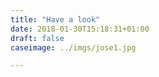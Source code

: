 ```yaml
---
title: "Have a look"
date: 2018-01-30T15:18:31+01:00
draft: false
caseimage: ../imgs/jose1.jpg

---
```


